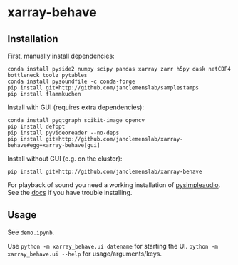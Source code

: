 # xarray-behave

## Installation
First, manually install dependencies:
```shell
conda install pyside2 numpy scipy pandas xarray zarr h5py dask netCDF4 bottleneck toolz pytables
conda install pysoundfile -c conda-forge
pip install git+http://github.com/janclemenslab/samplestamps
pip install flammkuchen
```
Install with GUI (requires extra dependencies):
```shell
conda install pyqtgraph scikit-image opencv
pip install defopt
pip install pyvideoreader --no-deps
pip install git+http://github.com/janclemenslab/xarray-behave#egg=xarray-behave[gui]
```
Install without GUI (e.g. on the cluster):
```shell
pip install git+http://github.com/janclemenslab/xarray-behave
```

For playback of sound you need a working installation of [pysimpleaudio](https://simpleaudio.readthedocs.io). See the [docs](https://simpleaudio.readthedocs.io/en/stable/installation.html) if you have trouble installing.

## Usage
See `demo.ipynb`.

Use `python -m xarray_behave.ui datename` for starting the UI. `python -m xarray_behave.ui --help` for usage/arguments/keys.
